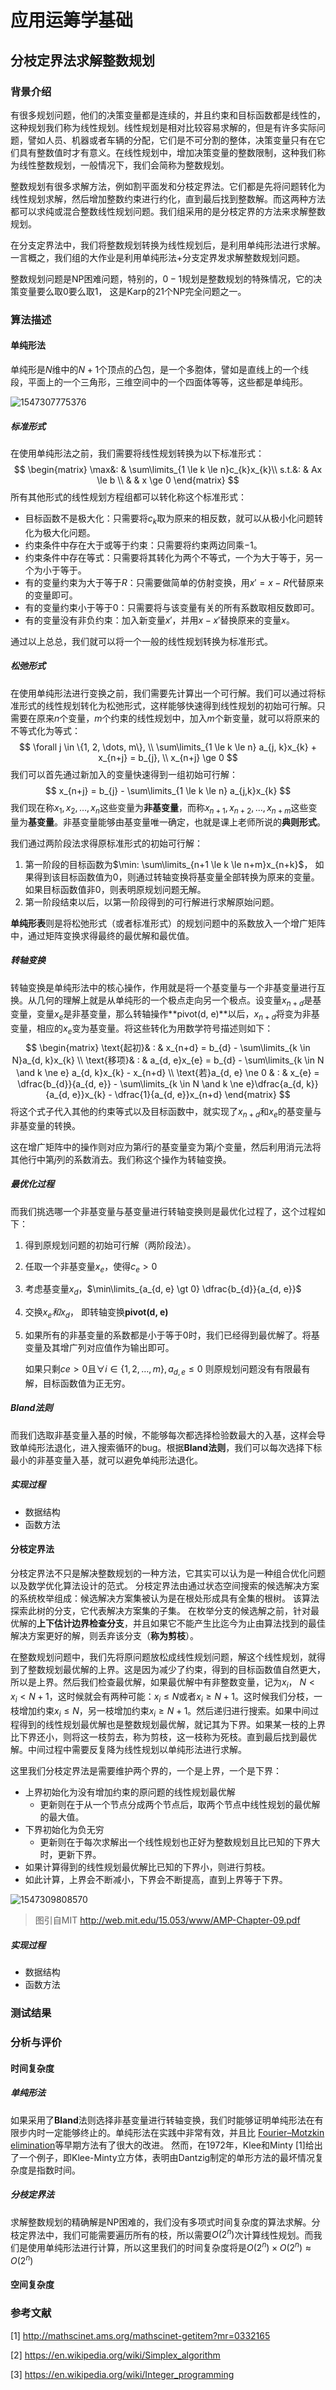 # 应用运筹学基础

## 分枝定界法求解整数规划

### 背景介绍

有很多规划问题，他们的决策变量都是连续的，并且约束和目标函数都是线性的，这种规划我们称为线性规划。线性规划是相对比较容易求解的，但是有许多实际问题，譬如人员、机器或者车辆的分配，它们是不可分割的整体，决策变量只有在它们具有整数值时才有意义。在线性规划中，增加决策变量的整数限制，这种我们称为线性整数规划，一般情况下，我们会简称为整数规划。

整数规划有很多求解方法，例如割平面发和分枝定界法。它们都是先将问题转化为线性规划求解，然后增加整数约束进行约化，直到最后找到整数解。而这两种方法都可以求纯或混合整数线性规划问题。我们组采用的是分枝定界的方法来求解整数规划。

在分支定界法中，我们将整数规划转换为线性规划后，是利用单纯形法进行求解。一言概之，我们组的大作业是利用单纯形法+分支定界发求解整数规划问题。

整数规划问题是NP困难问题，特别的，$0-1$规划是整数规划的特殊情况，它的决策变量要么取$0$要么取$1$， 这是Karp的21个NP完全问题之一。

### 算法描述

#### 单纯形法

单纯形是$N$维中的$N+1​$个顶点的凸包，是一个多胞体，譬如是直线上的一个线段，平面上的一个三角形，三维空间中的一个四面体等等，这些都是单纯形。

![1547307775376](.\report\contents\img\simplex.png)

##### 标准形式

在使用单纯形法之前，我们需要将线性规划转换为以下标准形式：
$$
\begin{matrix}
\max&: & \sum\limits_{1 \le k \le n}c_{k}x_{k}\\
s.t.&: & Ax \le b \\
    &  & x \ge 0
\end{matrix}
$$
所有其他形式的线性规划方程组都可以转化称这个标准形式：

- 目标函数不是极大化：只需要将$c_k$取为原来的相反数，就可以从极小化问题转化为极大化问题。
- 约束条件中存在大于或等于约束：只需要将约束两边同乘$-1$。
- 约束条件中存在等式：只需要将其转化为两个不等式，一个为大于等于，另一个为小于等于。
- 有的变量约束为大于等于$R$：只需要做简单的仿射变换，用$x' = x - R$代替原来的变量即可。
- 有的变量约束小于等于$0$：只需要将与该变量有关的所有系数取相反数即可。
- 有的变量没有非负约束：加入新变量$x'$，并用$x - x'$替换原来的变量$x$。

通过以上总总，我们就可以将一个一般的线性规划转换为标准形式。

##### 松弛形式

在使用单纯形法进行变换之前，我们需要先计算出一个可行解。我们可以通过将标准形式的线性规划转化为松弛形式，这样能够快速得到线性规划的初始可行解。只需要在原来$n$个变量，$m$个约束的线性规划中，加入$m$个新变量，就可以将原来的不等式化为等式：
$$
\forall j \in \{1, 2, \dots, m\}, \\
\sum\limits_{1 \le k \le n} a_{j, k}x_{k} + x_{n+j} = b_{j}, \\
x_{n+j} \ge 0
$$
我们可以首先通过新加入的变量快速得到一组初始可行解：
$$
x_{n+j} = b_{j} - \sum\limits_{1 \le k \le n} a_{j,k}x_{k}
$$
我们现在称$x_{1}, x_{2}, \dots, x_{n}$这些变量为**非基变量**，而称$x_{n+1}, x_{n+2}, \dots, x_{n+m}$这些变量为**基变量**。非基变量能够由基变量唯一确定，也就是课上老师所说的**典则形式**。

我们通过两阶段法求得原标准形式的初始可行解：

1. 第一阶段的目标函数为$\min: \sum\limits_{n+1 \le k \le n+m}x_{n+k}$， 如果得到该目标函数值为$0$，则通过转轴变换将基变量全部转换为原来的变量。如果目标函数值非$0$，则表明原规划问题无解。
2. 第一阶段结束以后，以第一阶段得到的可行解进行求解原始问题。

**单纯形表**则是将松弛形式（或者标准形式）的规划问题中的系数放入一个增广矩阵中，通过矩阵变换求得最终的最优解和最优值。

##### 转轴变换

转轴变换是单纯形法中的核心操作，作用就是将一个基变量与一个非基变量进行互换。从几何的理解上就是从单纯形的一个极点走向另一个极点。设变量$x_{n+d}$是基变量，变量$x_{e}$是非基变量，那么转轴操作**pivot(d, e)**以后，$x_{n+d}$将变为非基变量，相应的$x_{e}$变为基变量。将这些转化为用数学符号描述则如下：
$$
\begin{matrix}
\text{起初}& : & x_{n+d} = b_{d} - \sum\limits_{k \in N}a_{d, k}x_{k} \\
\text{移项}& : & a_{d, e}x_{e} = b_{d} - \sum\limits_{k \in N \and k \ne e} a_{d, k}x_{k} - x_{n+d} \\
\text{若}a_{d, e} \ne 0 & : & x_{e} = \dfrac{b_{d}}{a_{d, e}} - \sum\limits_{k \in N \and k \ne e}\dfrac{a_{d, k}}{a_{d, e}}x_{k} - \dfrac{1}{a_{d, e}}x_{n+d}
\end{matrix}
$$
将这个式子代入其他的约束等式以及目标函数中，就实现了$x_{n+d}$和$x_{e}$的基变量与非基变量的转换。

这在增广矩阵中的操作则对应为第$i$行的基变量变为第$j$个变量，然后利用消元法将其他行中第$j$列的系数消去。我们称这个操作为转轴变换。

##### 最优化过程

而我们挑选哪一个非基变量与基变量进行转轴变换则是最优化过程了，这个过程如下：

1. 得到原规划问题的初始可行解（两阶段法）。

2. 任取一个非基变量$x_{e}$，使得$c_{e} \gt 0$

3. 考虑基变量$x_{d}$，$\min\limits_{a_{d, e} \gt 0} \dfrac{b_{d}}{a_{d, e}}$ 

4. 交换$x_{e}和x_{d}$， 即转轴变换**pivot(d, e)** 

5. 如果所有的非基变量的系数都是小于等于$0$时，我们已经得到最优解了。将基变量及其增广列对应值作为输出即可。

   如果只剩$c{e} \gt 0$且$\forall i \in \{1, 2, \dots, m\}, a_{d, e} \le 0$ 则原规划问题没有有限最有解，目标函数值为正无穷。

##### Bland法则

而我们选取非基变量入基的时候，不能够每次都选择检验数最大的入基，这样会导致单纯形法退化，进入搜索循环的bug。根据**Bland法则**，我们可以每次选择下标最小的非基变量入基，就可以避免单纯形法退化。

##### 实现过程

- 数据结构
- 函数方法

#### 分枝定界法

分枝定界法不只是解决整数规划的一种方法，它其实可以认为是一种组合优化问题以及数学优化算法设计的范式。 分枝定界法由通过状态空间搜索的候选解决方案的系统枚举组成：候选解决方案集被认为是在根处形成具有全集的根树。 该算法探索此树的分支，它代表解决方案集的子集。 在枚举分支的候选解之前，针对最优解的**上下估计边界检查分支**，并且如果它不能产生比迄今为止由算法找到的最佳解决方案更好的解，则丢弃该分支（**称为剪枝**）。

在整数规划问题中，我们先将原问题放松成线性规划问题，解这个线性规划，就得到了整数规划最优解的上界。这是因为减少了约束，得到的目标函数值自然更大，所以是上界。然后我们检查最优解，如果最优解中有非整数变量，记为$x_{i}$， $N \lt x_{i} \lt N+1$，这时候就会有两种可能：$x_{i} \le N$或者$x_{i} \ge N+1$。这时候我们分枝，一枝增加约束$x_{i} \le N$，另一枝增加约束$x_{i} \ge N+1$。然后递归进行搜索。如果中间过程得到的线性规划最优解也是整数规划最优解，就记其为下界。如果某一枝的上界比下界还小，则将这一枝剪去，称为剪枝，这一枝称为死枝。直到最后找到最优解。中间过程中需要反复降为线性规划以单纯形法进行求解。

这里我们分枝定界法是需要维护两个界的，一个是上界，一个是下界：

- 上界初始化为没有增加约束的原问题的线性规划最优解
  - 更新则在于从一个节点分成两个节点后，取两个节点中线性规划的最优解的最大值。
- 下界初始化为负无穷
  - 更新则在于每次求解出一个线性规划也正好为整数规划且比已知的下界大时，更新下界。
- 如果计算得到的线性规划最优解比已知的下界小，则进行剪枝。
- 如此计算，上界会不断减小，下界会不断提高，直到上界等于下界。

![1547309808570](.\report\contents\img\BB.png)

> 图引自MIT http://web.mit.edu/15.053/www/AMP-Chapter-09.pdf

##### 实现过程

- 数据结构
- 函数方法

### 测试结果



### 分析与评价

#### 时间复杂度

##### 单纯形法

如果采用了**Bland**法则选择非基变量进行转轴变换，我们时能够证明单纯形法在有限步内时一定能够终止的。单纯形法在实践中非常有效，并且比 [Fourier–Motzkin elimination](https://en.wikipedia.org/wiki/Fourier%E2%80%93Motzkin_elimination)等早期方法有了很大的改进。 然而，在1972年，Klee和Minty [1]给出了一个例子，即Klee-Minty立方体，表明由Dantzig制定的单形方法的最坏情况复杂度是指数时间。 

##### 分枝定界法

求解整数规划的精确解是NP困难的，我们没有多项式时间复杂度的算法求解。分枝定界法中，我们可能需要遍历所有的枝，所以需要$O(2^n)$次计算线性规划。而我们是使用单纯形法进行计算，所以这里我们的时间复杂度将是$O(2^n)\times O(2^n) \approx O(2^n)$ 

#### 空间复杂度



### 参考文献

[1] http://mathscinet.ams.org/mathscinet-getitem?mr=0332165

[2] https://en.wikipedia.org/wiki/Simplex_algorithm

[3] https://en.wikipedia.org/wiki/Integer_programming